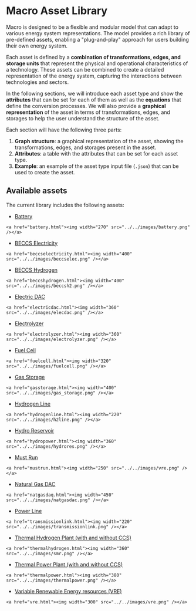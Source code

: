 # Macro Asset Library

Macro is designed to be a flexible and modular model that can adapt to various energy system representations. The model provides a rich library of pre-defined assets, enabling a "plug-and-play" approach for users building their own energy system.

Each asset is defined by a **combination of transformations, edges, and storage units** that represent the physical and operational characteristics of a technology. These assets can be combined to create a detailed representation of the energy system, capturing the interactions between technologies and sectors.

In the following sections, we will introduce each asset type and show the **attributes** that can be set for each of them as well as the **equations** that define the conversion processes. We will also provide a **graphical representation** of the asset in terms of transformations, edges, and storages to help the user understand the structure of the asset.

Each section will have the following three parts:
1. **Graph structure**: a graphical representation of the asset, showing the transformations, edges, and storages present in the asset.
2. **Attributes**: a table with the attributes that can be set for each asset type.
3. **Example**: an example of the asset type input file (`.json`) that can be used to create the asset.

## Available assets
The current library includes the following assets:

- [Battery](@ref)

```@raw html
<a href="battery.html"><img width="270" src="../../images/battery.png" /></a>
```

- [BECCS Electricity](@ref)

```@raw html
<a href="beccselectricity.html"><img width="400" src="../../images/beccselec.png" /></a>
```

- [BECCS Hydrogen](@ref)

```@raw html
<a href="beccshydrogen.html"><img width="400" src="../../images/beccsh2.png" /></a>
```

- [Electric DAC](@ref)

```@raw html
<a href="electricdac.html"><img width="360" src="../../images/elecdac.png" /></a>
```

- [Electrolyzer](@ref)

```@raw html
<a href="electrolyzer.html"><img width="360" src="../../images/electrolyzer.png" /></a>
```

- [Fuel Cell](@ref)

```@raw html
<a href="fuelcell.html"><img width="320" src="../../images/fuelcell.png" /></a>
```

- [Gas Storage](@ref)

```@raw html
<a href="gasstorage.html"><img width="400" src="../../images/gas_storage.png" /></a>
```

- [Hydrogen Line](@ref)

```@raw html
<a href="hydrogenline.html"><img width="220" src="../../images/h2line.png" /></a>
```

- [Hydro Reservoir](@ref)

```@raw html
<a href="hydropower.html"><img width="360" src="../../images/hydrores.png" /></a>
```

- [Must Run](@ref)

```@raw html
<a href="mustrun.html"><img width="250" src="../../images/vre.png" /></a>
```

- [Natural Gas DAC](@ref)

```@raw html
<a href="natgasdaq.html"><img width="450" src="../../images/natgasdac.png" /></a>
```

- [Power Line](@ref)

```@raw html
<a href="transmissionlink.html"><img width="220" src="../../images/transmissionlink.png" /></a>
```

- [Thermal Hydrogen Plant (with and without CCS)](@ref)

```@raw html
<a href="thermalhydrogen.html"><img width="360" src="../../images/smr.png" /></a>
```

- [Thermal Power Plant (with and without CCS)](@ref)

```@raw html
<a href="thermalpower.html"><img width="380" src="../../images/thermalpower.png" /></a>
```

- [Variable Renewable Energy resources (VRE)](@ref)

```@raw html
<a href="vre.html"><img width="300" src="../../images/vre.png" /></a>
```
